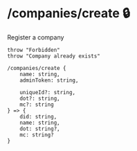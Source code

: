# /companies/create 🔒

Register a company

```ejs
throw "Forbidden"
throw "Company already exists"

/companies/create {
    name: string,
    adminToken: string,
    
    uniqueId?: string,
    dot?: string,
    mc?: string
} => {
    did: string,
    name: string,
    dot: string?,
    mc: string?
}
```
